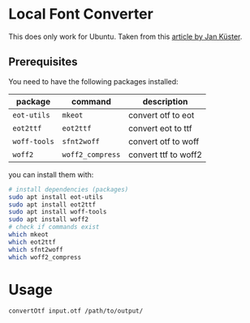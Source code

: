 # Local Font Converter

This does only work for Ubuntu. Taken from this [article by Jan Küster](https://dev.to/jankapunkt/converting-my-otf-font-into-multiple-web-fonts-with-this-bash-script-m1l).

## Prerequisites
You need to have the following packages installed:

|package|command|description|
|---|---|---|
|`eot-utils`|`mkeot`|convert otf to eot|
|`eot2ttf`|`eot2ttf`|convert eot to ttf|
|`woff-tools`|`sfnt2woff`|convert otf to woff|
|`woff2`|`woff2_compress`|convert ttf to woff2|

you can install them with:
```bash
# install dependencies (packages)
sudo apt install eot-utils
sudo apt install eot2ttf
sudo apt install woff-tools
sudo apt install woff2
# check if commands exist
which mkeot
which eot2ttf
which sfnt2woff
which woff2_compress
```

# Usage
```
convertOtf input.otf /path/to/output/
```

